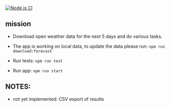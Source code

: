 [![Node.js CI](https://github.com/brownman/weather_API/actions/workflows/node.js.yml/badge.svg)](https://github.com/brownman/weather_API/actions/workflows/node.js.yml)

## mission

- Download open weather data for the next 5 days and do various tasks.

- The app is working on local data, to update the data please run: `npm run download:forecast`
- Run tests: `npm run test`
- Run app: `npm run start`

## NOTES:

- not yet implemented: CSV export of results
